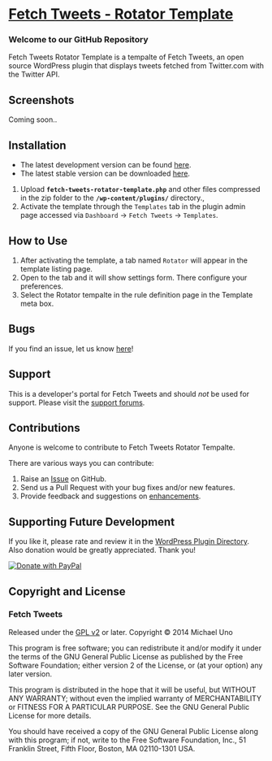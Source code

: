 # [Fetch Tweets - Rotator Template](http://wordpress.org/plugins/fetch-tweets-rotator-template/) #

### Welcome to our GitHub Repository

Fetch Tweets Rotator Template is a tempalte of Fetch Tweets, an open source WordPress plugin that displays tweets fetched from Twitter.com with the Twitter API.

## Screenshots ##
Coming soon..

## Installation ##

- The latest development version can be found [here](https://github.com/michaeluno/Fetch-Tweets-Rotator-Template/branches). 
- The latest stable version can be downloaded [here](http://downloads.wordpress.org/plugin/fetch-tweets-rotator-template.latest-stable.zip).

1. Upload **`fetch-tweets-rotator-template.php`** and other files compressed in the zip folder to the **`/wp-content/plugins/`** directory.,
2. Activate the template through the `Templates` tab in the plugin admin page accessed via `Dashboard` -> `Fetch Tweets` -> `Templates`.

## How to Use ##

1. After activating the template, a tab named `Rotator` will appear in the template listing page.
2. Open to the tab and it will show settings form. There configure your preferences.
3. Select the Rotator tempalte in the rule definition page in the Template meta box.

## Bugs ##
If you find an issue, let us know [here](https://github.com/michaeluno/Fetch-Tweets-Rotator-Template/issues)!

## Support ##
This is a developer's portal for Fetch Tweets and should _not_ be used for support. Please visit the [support forums](http://wordpress.org/support/plugin/fetch-tweets-rotator-template).

## Contributions ##
Anyone is welcome to contribute to Fetch Tweets Rotator Tempalte.

There are various ways you can contribute:

1. Raise an [Issue](https://github.com/michaeluno/Fetch-Tweets-Rotator-Template/issues) on GitHub.
2. Send us a Pull Request with your bug fixes and/or new features.
3. Provide feedback and suggestions on [enhancements](https://github.com/michaeluno/Fetch-Tweets-Rotator-Template/issues?direction=desc&labels=Enhancement&page=1&sort=created&state=open).

## Supporting Future Development ##

If you like it, please rate and review it in the [WordPress Plugin Directory](http://wordpress.org/support/view/plugin-reviews/fetch-tweets-rotator-template?filter=5). Also donation would be greatly appreciated. Thank you!

[![Donate with PayPal](https://www.paypal.com/en_US/i/btn/x-click-but04.gif)](http://en.michaeluno.jp/donate) 

## Copyright and License ##

### Fetch Tweets ###
Released under the [GPL v2](./LICENSE.txt) or later.
Copyright © 2014 Michael Uno

This program is free software; you can redistribute it and/or modify
it under the terms of the GNU General Public License as published by
the Free Software Foundation; either version 2 of the License, or
(at your option) any later version.

This program is distributed in the hope that it will be useful,
but WITHOUT ANY WARRANTY; without even the implied warranty of
MERCHANTABILITY or FITNESS FOR A PARTICULAR PURPOSE.  See the
GNU General Public License for more details.

You should have received a copy of the GNU General Public License along
with this program; if not, write to the Free Software Foundation, Inc.,
51 Franklin Street, Fifth Floor, Boston, MA 02110-1301 USA.